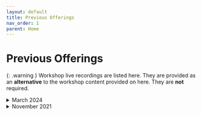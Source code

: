 ```yaml
---
layout: default
title: Previous Offerings
nav_order: 1
parent: Home
---
```


<!-- If you still want to provide access to old workshop recordings, this is the place! Full-length live workshop videos go here. -->
<!-- If you decide you don't need it, delete this page AND go to 'index.md', set has_children to false. -->


# Previous Offerings

{: .warning }
Workshop live recordings are listed here. They are provided as an **alternative** to the workshop content provided on here. They are **not** required.

<!-- ----------------------------------------------------------------- -->

<details markdown="1">
<summary>March 2024</summary> <!-- Change "Month Year" with the date of the recording ---> 
<iframe height="416" width="100%" allowfullscreen frameborder=0 src="https://echo360.ca/media/94a217ab-7f23-4465-b1a2-cf2436ba63da/public"></iframe>
[View original here.](https://echo360.ca/media/94a217ab-7f23-4465-b1a2-cf2436ba63da/public)

<embed src="assets/docs/20240312-latex.pdf" style="border:none;" width="100%" height="466px">
[Download as PDF.](assets/docs/20240312-latex.pdf)
</details>

<!-- ----------------------------------------------------------------- -->

<details markdown="1">
<summary>November 2021</summary> <!-- Change "Month Year" with the date of the recording ---> 
<iframe height="416" width="100%" allowfullscreen frameborder=0 src="https://echo360.ca/media/4841a75f-7797-4e81-a440-7b27626d3895/public"></iframe>
[View original here.](https://echo360.ca/media/4841a75f-7797-4e81-a440-7b27626d3895/public)

<embed src="assets/docs/Intro_to_LaTeX_workshop.pdf" style="border:none;" width="100%" height="466px">
[Download as PDF.](assets/docs/Intro_to_LaTeX_workshop.pdf)
</details>

<!-- ----------------------------------------------------------------- -->